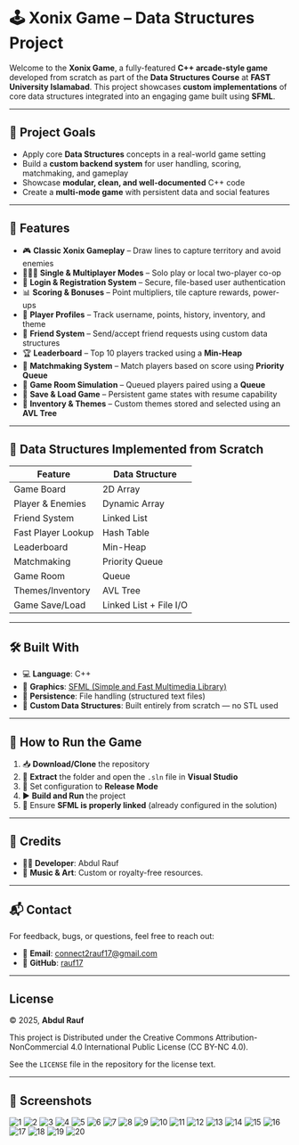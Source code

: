 # 🕹️ Xonix Game – Data Structures Project

Welcome to the **Xonix Game**, a fully-featured **C++ arcade-style game** developed from scratch as part of the **Data Structures Course** at **FAST University Islamabad**. This project showcases **custom implementations** of core data structures integrated into an engaging game built using **SFML**.

---

## 🎯 Project Goals

- Apply core **Data Structures** concepts in a real-world game setting  
- Build a **custom backend system** for user handling, scoring, matchmaking, and gameplay  
- Showcase **modular, clean, and well-documented** C++ code  
- Create a **multi-mode game** with persistent data and social features  

---

## 🧩 Features

- 🎮 **Classic Xonix Gameplay** – Draw lines to capture territory and avoid enemies  
- 🧑‍🤝‍🧑 **Single & Multiplayer Modes** – Solo play or local two-player co-op  
- 🔐 **Login & Registration System** – Secure, file-based user authentication  
- 📊 **Scoring & Bonuses** – Point multipliers, tile capture rewards, power-ups  
- 👤 **Player Profiles** – Track username, points, history, inventory, and theme  
- 🤝 **Friend System** – Send/accept friend requests using custom data structures  
- 🏆 **Leaderboard** – Top 10 players tracked using a **Min-Heap**  
- 🤖 **Matchmaking System** – Match players based on score using **Priority Queue**  
- 🚪 **Game Room Simulation** – Queued players paired using a **Queue**  
- 💾 **Save & Load Game** – Persistent game states with resume capability  
- 🎨 **Inventory & Themes** – Custom themes stored and selected using an **AVL Tree**  

---

## 🧱 Data Structures Implemented from Scratch

| Feature             | Data Structure         |
|---------------------|------------------------|
| Game Board          | 2D Array               |
| Player & Enemies    | Dynamic Array          |
| Friend System       | Linked List            |
| Fast Player Lookup  | Hash Table             |
| Leaderboard         | Min-Heap               |
| Matchmaking         | Priority Queue         |
| Game Room           | Queue                  |
| Themes/Inventory    | AVL Tree               |
| Game Save/Load      | Linked List + File I/O |

---

## 🛠️ Built With

- 💻 **Language**: C++  
- 🎨 **Graphics**: [SFML (Simple and Fast Multimedia Library)](https://www.sfml-dev.org/)  
- 📁 **Persistence**: File handling (structured text files)  
- 🧠 **Custom Data Structures**: Built entirely from scratch — no STL used  

---

## 🚀 How to Run the Game

1. 📥 **Download/Clone** the repository  
2. 📂 **Extract** the folder and open the `.sln` file in **Visual Studio**  
3. 🔧 Set configuration to **Release Mode**  
4. ▶️ **Build and Run** the project  
5. 🧩 Ensure **SFML is properly linked** (already configured in the solution)  

---

## 👥 Credits

- 👨‍💻 **Developer**: Abdul Rauf  
- 🎼 **Music & Art**: Custom or royalty-free resources.

---

## 📬 Contact

For feedback, bugs, or questions, feel free to reach out:

- 📧 **Email**: connect2rauf17@gmail.com  
- 🐙 **GitHub**: [rauf17](https://github.com/rauf17)

---

## License

© 2025, **Abdul Rauf**  

This project is Distributed under the Creative Commons Attribution-NonCommercial 4.0 International Public License (CC BY-NC 4.0).

See the `LICENSE` file in the repository for the license text.

---

## 📸 Screenshots

![1](https://github.com/user-attachments/assets/320d05cc-761f-441e-baed-d12d6a07a84f)
![2](https://github.com/user-attachments/assets/4c5286e0-d399-4bca-942c-8002132f1983)
![3](https://github.com/user-attachments/assets/e1459e9d-ccaa-4a9a-bbc3-45bb4efd2fc9)
![4](https://github.com/user-attachments/assets/66a378f2-81ad-4b52-bd0c-a2e01a6bc615)
![5](https://github.com/user-attachments/assets/a9fe0bd5-c16a-4b46-bcd3-86ee88b20f10)
![6](https://github.com/user-attachments/assets/24ce2f14-586c-4211-8ec0-d0d4947a35b2)
![7](https://github.com/user-attachments/assets/ef713c8a-cbac-4a1d-ae74-a5e04edc38ee)
![8](https://github.com/user-attachments/assets/5957e687-89df-482d-8f5e-c6fc0032339a)
![9](https://github.com/user-attachments/assets/a132edb5-1d2e-4de3-a832-eae29551fe60)
![10](https://github.com/user-attachments/assets/9acc59d4-c08e-420d-98ed-a4a91ffb426c)
![11](https://github.com/user-attachments/assets/f40d6c72-7232-40e7-8de0-a5aa765a92d7)
![12](https://github.com/user-attachments/assets/8935cfee-76c0-4aef-a4b9-fdcc570e8b8b)
![13](https://github.com/user-attachments/assets/32574c4e-5f5f-4ab0-bb42-e4066440ddff)
![14](https://github.com/user-attachments/assets/1ca11d00-8016-421b-9519-011a5fdab23e)
![15](https://github.com/user-attachments/assets/348fc50a-5df6-427e-a591-a752d7e8749f)
![16](https://github.com/user-attachments/assets/8443c93f-ee36-450c-8688-c053892d4d97)
![17](https://github.com/user-attachments/assets/ac073945-c679-4e6c-9704-97671eb00b96)
![18](https://github.com/user-attachments/assets/1b532afa-4d31-4e94-a888-46ba829c9ecf)
![19](https://github.com/user-attachments/assets/e7806846-a1eb-4da2-92a0-69c8a3e6ca3e)
![20](https://github.com/user-attachments/assets/2d67a640-ef56-4689-8e9e-4bad59a0d50d)



